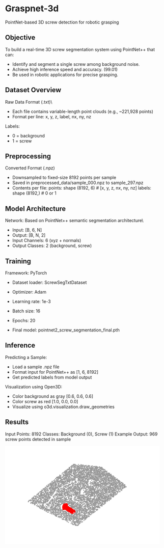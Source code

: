 # Graspnet-3d
PointNet-based 3D screw detection for robotic grasping


## Objective

To build a real-time 3D screw segmentation system using PointNet++ that
can:
- Identify and segment a single screw among background noise.
- Achieve high inference speed and accuracy. (99.01)
- Be used in robotic applications for precise grasping.

## Dataset Overview

Raw Data Format (.txt)\
- Each file contains variable-length point clouds (e.g., ~221,928
points)
- Format per line: x, y, z, label, nx, ny, nz

Labels:
- 0 = background
- 1 = screw

## Preprocessing

Converted Format (.npz)
- Downsampled to fixed-size 8192 points per sample
- Saved in preprocessed_data/sample_000.npz to sample_297.npz
- Contents per file:
points: shape (8192, 6) \# \[x, y, z, nx, ny, nz\]
labels: shape (8192,) \# 0 or 1

## Model Architecture

Network: Based on PointNet++ semantic segmentation architecture\
- Input: \[B, 6, N\]
- Output: \[B, N, 2\]
- Input Channels: 6 (xyz + normals)
- Output Classes: 2 (background, screw)

## Training

Framework: PyTorch
- Dataset loader: ScrewSegTxtDataset
- Optimizer: Adam
- Learning rate: 1e-3
- Batch size: 16
- Epochs: 20

- Final model: pointnet2_screw_segmentation_final.pth

## Inference

Predicting a Sample:
- Load a sample .npz file
- Format input for PointNet++ as \[1, 6, 8192\]
- Get predicted labels from model output

Visualization using Open3D:
- Color background as gray \[0.6, 0.6, 0.6\]
- Color screw as red \[1.0, 0.0, 0.0\]
- Visualize using o3d.visualization.draw_geometries

## Results

Input Points: 8192
Classes: Background (0), Screw (1)
Example Output: 969 screw points detected in sample

![Screw Segmentation Output](Open3D%20videos/Image.png)

